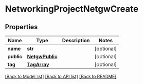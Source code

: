 # NetworkingProjectNetgwCreate


## Properties
Name | Type | Description | Notes
------------ | ------------- | ------------- | -------------
**name** | **str** |  | [optional] 
**public** | [**NetgwPublic**](NetgwPublic.md) |  | [optional] 
**tag** | [**TagArray**](TagArray.md) |  | [optional] 

[[Back to Model list]](../README.md#documentation-for-models) [[Back to API list]](../README.md#documentation-for-api-endpoints) [[Back to README]](../README.md)


